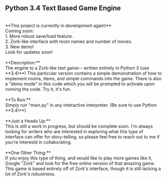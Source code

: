 ## Python 3.4 Text Based Game Engine
<br>
**This project is currently in development again!**
<br>
Coming soon:
<br>
1. More robust save/load feature.
<br>
2. Zork-like interface with room names and number of moves.
<br>
3. New demo!
<br>
Look for updates soon!
<br>
<br>
**Description:**<br>
The engine to a Zork-like text game-- written entirely in Python 3 (use **3.4!**)
This particular version contains a simple demonstration of how to implement rooms, items, and simple commands into the game. There is also a "demo mode" in this code which you will be prompted to activate upon running the code. Try it, it's fun.
<br>
<br>
**To Run:**<br>
Simply run "main.py" in any interactive interpreter. (Be sure to use Python **3.4!**)
<br>
<br>
**Just a Heads Up:**<br>
This is still a work in progress, but should be complete soon. I'm always looking for writers who are interested in exploring what this type of interface can offer for story-telling, so please feel free to reach out to me if you're interestd in collaborating.
<br>
<br>
**One Other Thing:**<br>
If you enjoy this type of thing, and would like to play more games like it, Google "Zork" and look for the free online version of that amazing game. This game is based entirely off of Zork's interface, though it is still lacking a lot of Zork's robustness.
<br>
